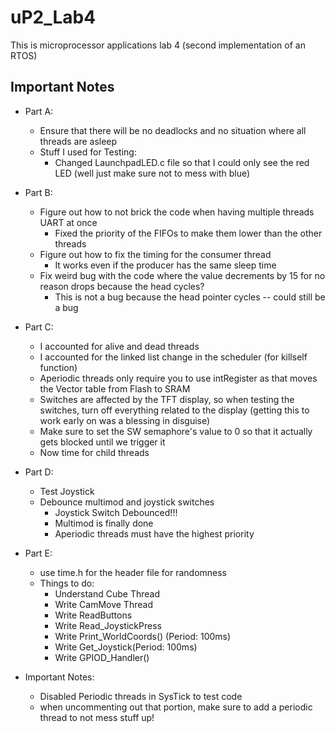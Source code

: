 # uP2_Lab4

This is microprocessor applications lab 4 (second implementation of an RTOS)

## Important Notes

- Part A:
  - Ensure that there will be no deadlocks and no situation where all threads are asleep
  - Stuff I used for Testing:
    - Changed LaunchpadLED.c file so that I could only see the red LED (well just make sure not to mess with blue)
  
- Part B:
  - Figure out how to not brick the code when having multiple threads UART at once
    - Fixed the priority of the FIFOs to make them lower than the other threads
  - Figure out how to fix the timing for the consumer thread
    - It works even if the producer has the same sleep time
  - Fix weird bug with the code where the value decrements by 15 for no reason drops because the head cycles?
    - This is not a bug because the head pointer cycles -- could still be a bug
  
- Part C:
  - I accounted for alive and dead threads
  - I accounted for the linked list change in the scheduler (for killself function)
  - Aperiodic threads only require you to use intRegister as that moves the Vector table from Flash to SRAM
  - Switches are affected by the TFT display, so when testing the switches, turn off everything related to the display (getting this to work early on was a blessing in disguise)
  - Make sure to set the SW semaphore's value to 0 so that it actually gets blocked until we trigger it
  - Now time for child threads

- Part D:
  - Test Joystick
  - Debounce multimod and joystick switches
    - Joystick Switch Debounced!!!
    - Multimod is finally done
    - Aperiodic threads must have the highest priority
  
- Part E:
  - use time.h for the header file for randomness
  - Things to do:
    - Understand Cube Thread
    - Write CamMove Thread
    - Write ReadButtons
    - Write Read_JoystickPress
    - Write Print_WorldCoords() (Period: 100ms)
    - Write Get_Joystick(Period: 100ms)
    - Write GPIOD_Handler()
  
- Important Notes:
  - Disabled Periodic threads in SysTick to test code
  - when uncommenting out that portion, make sure to add a periodic thread to not mess stuff up!
  